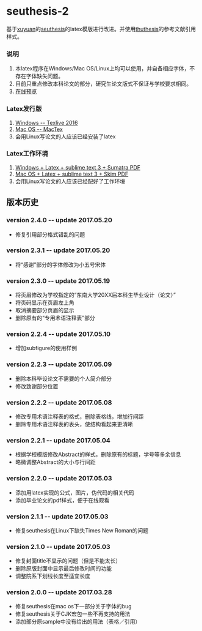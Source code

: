 # seuthesis-2
基于[xuyuan](https://github.com/xuyuan)的[seuthesis](https://github.com/xuyuan/seuthesis)的latex模版进行改进。并使用[thuthesis](https://github.com/xueruini/thuthesis)的参考文献引用样式。

### 说明
1. 本latex程序在Windows/Mac OS/Linux上均可以使用，并自备相应字体，不存在字体缺失问题。
2. 目前只重点修改本科论文的部分，研究生论文版式不保证与学校要求相同。
3. [在线预览](https://github.com/a367/seu-latex/blob/master/main.pdf)

### Latex发行版
1. [Windows -- Texlive 2016](http://tug.org/texlive/files/texlive2016.iso.torrent)
2. [Mac OS -- MacTex](https://tug.org/mactex/)
3. 会用Linux写论文的人应该已经安装了latex

### Latex工作环境
1. [Windows + Latex + sublime text 3 + Sumatra PDF](http://www.360doc.com/content/14/0517/19/9206388_378573988.shtml)
2. [Mac OS + Latex + sublime text 3 + Skim PDF](https://www.zhihu.com/question/23918126)
3. 会用Linux写论文的人应该已经配好了工作环境

## 版本历史

### version 2.4.0 -- update 2017.05.20
* 修复引用部分格式错乱的问题

### version 2.3.1 -- update 2017.05.20
* 将“感谢”部分的字体修改为小五号宋体

### version 2.3.0 -- update 2017.05.19
* 将页眉修改为学校指定的“东南大学20XX届本科生毕业设计（论文）”
* 将页码显示在页眉左上角
* 取消摘要部分页眉的显示
* 删除原有的“专用术语注释表”部分

### version 2.2.4 -- update 2017.05.10
* 增加subfigure的使用样例

### version 2.2.3 -- update 2017.05.09
* 删除本科毕设论文不需要的个人简介部分
* 修改致谢部分位置

### version 2.2.2 -- update 2017.05.08
* 修改专用术语注释表的格式，删除表格线，增加行间距
* 删除专用术语注释表的表头，使结构看起来更清晰

### version 2.2.1 -- update 2017.05.04
* 根据学校模版修改Abstract的样式，删除原有的标题，学号等多余信息
* 略微调整Abstract的大小与行间距

### version 2.2.0 -- update 2017.05.03
* 添加用latex实现的公式，图片，伪代码的相关代码
* 添加毕业论文的pdf样式，便于在线观看

### version 2.1.1 -- update 2017.05.03
* 修复seuthesis在Linux下缺失Times New Roman的问题

### version 2.1.0 -- update 2017.05.03
* 修复封面title不显示的问题（但是不能太长）
* 删除原版封面中显示最后修改时间的功能
* 调整院系下划线长度至适宜长度

### version 2.0.0 -- update 2017.03.28
* 修复seuthesis在mac os下一部分关于字体的bug
* 修复seuthesis关于CJK宏包一些不再支持的用法
* 添加部分原sample中没有给出的用法（表格／引用）

